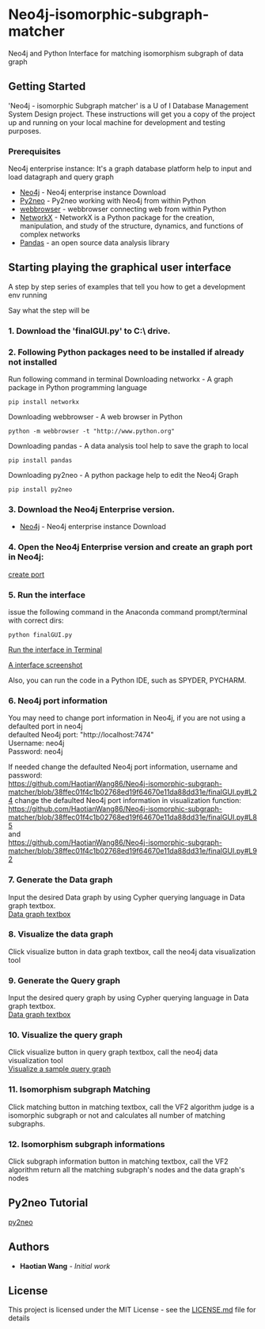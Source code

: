 # Neo4j-isomorphic-subgraph-matcher

Neo4j and Python Interface for matching isomorphism subgraph of data graph

## Getting Started

'Neo4j - isomorphic Subgraph matcher' is a U of I Database Management System Design project. These instructions will get you a copy of the project up and running on your local machine for development and testing purposes. 

### Prerequisites

Neo4j enterprise instance: It's a graph database platform help to input and load datagraph and query graph
* [Neo4j](https://neo4j.com/download/) - Neo4j enterprise instance Download
* [Py2neo](https://pypi.org/project/py2neo/) - Py2neo working with Neo4j from within Python
* [webbrowser](https://docs.python.org/2/library/webbrowser.html) - webbrowser connecting web from within Python
* [NetworkX](https://networkx.github.io/) - NetworkX is a Python package for the creation, manipulation, and study of the structure, dynamics, and functions of complex networks
* [Pandas](https://pandas.pydata.org/) - an open source data analysis library

## Starting playing the graphical user interface

A step by step series of examples that tell you how to get a development env running

Say what the step will be

### 1. Download the 'finalGUI.py' to C:\ drive. 

### 2. Following Python packages need to be installed if already not installed 
Run following command in terminal
Downloading networkx - A graph package in Python programming language
```
pip install networkx
```
Downloading webbrowser - A web browser in Python
```
python -m webbrowser -t "http://www.python.org"
```
Downloading pandas - A data analysis tool help to save the graph to local
```
pip install pandas 
```
Downloading py2neo - A python package help to edit the Neo4j Graph
```
pip install py2neo
```

### 3. Download the Neo4j Enterprise version.

* [Neo4j](https://neo4j.com/download/) - Neo4j enterprise instance Download

### 4. Open the Neo4j Enterprise version and create an graph port in Neo4j:

[create port](https://github.com/HaotianWang86/Neo4j-isomorphic-subgraph-matcher/blob/master/figures/neo4j.PNG)

### 5. Run the interface

issue the following command in the Anaconda command prompt/terminal with correct dirs:
```
python finalGUI.py
```
[Run the interface in Terminal](https://github.com/HaotianWang86/Neo4j-isomorphic-subgraph-matcher/blob/master/figures/start_interface.PNG)

[A interface screenshot](https://github.com/HaotianWang86/Neo4j-isomorphic-subgraph-matcher/blob/master/figures/interface_v2.PNG)

Also, you can run the code in a Python IDE, such as SPYDER, PYCHARM.

### 6. Neo4j port information <br />
You may need to change port information in Neo4j, if you are not using a defaulted port in neo4j <br />
defaulted Neo4j port: "http://localhost:7474" <br />
Username: neo4j <br />
Password: neo4j <br />

If needed
change the defaulted Neo4j port information, username and password: <br />
https://github.com/HaotianWang86/Neo4j-isomorphic-subgraph-matcher/blob/38ffec01f4c1b02768ed19f64670e11da88dd31e/finalGUI.py#L24
change the defaulted Neo4j port information in visualization function: <br />
https://github.com/HaotianWang86/Neo4j-isomorphic-subgraph-matcher/blob/38ffec01f4c1b02768ed19f64670e11da88dd31e/finalGUI.py#L85 <br />
and <br />
https://github.com/HaotianWang86/Neo4j-isomorphic-subgraph-matcher/blob/38ffec01f4c1b02768ed19f64670e11da88dd31e/finalGUI.py#L92


### 7. Generate the Data graph <br />
Input the desired Data graph by using Cypher querying language in Data graph textbox. <br />
[Data graph textbox](https://github.com/HaotianWang86/Neo4j-isomorphic-subgraph-matcher/blob/master/figures/datagraphbox.PNG)

### 8. Visualize the data graph<br />
Click visualize button in data graph textbox, call the neo4j data visualization tool<br />

### 9. Generate the Query graph<br />
Input the desired query graph by using Cypher querying language in Data graph textbox. <br />
[Data graph textbox](https://github.com/HaotianWang86/Neo4j-isomorphic-subgraph-matcher/blob/master/figures/querygraphbox.PNG)

### 10. Visualize the query graph<br />
Click visualize button in query graph textbox, call the neo4j data visualization tool<br />
[Visualize a sample query graph](https://github.com/HaotianWang86/Neo4j-isomorphic-subgraph-matcher/blob/master/figures/visualizequerygraph.PNG)

### 11. Isomorphism subgraph Matching<br />
Click matching button in matching textbox, call the VF2 algorithm judge is a isomorphic subgraph or not and calculates all number of matching subgraphs.<br />

### 12. Isomorphism subgraph informations<br />
Click subgraph information button in matching textbox, call the VF2 algorithm return all the matching subgraph's nodes and the data graph's nodes


## Py2neo Tutorial

[py2neo](https://nicolewhite.github.io/neo4j-jupyter/hello-world.html)


## Authors

* **Haotian Wang** - *Initial work* 

## License

This project is licensed under the MIT License - see the [LICENSE.md](LICENSE.md) file for details

